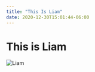 ```yaml
---
title: "This Is Liam"
date: 2020-12-30T15:01:44-06:00
---
```


# This is Liam

![Liam](/images/liam.jpg "This is Liam")

